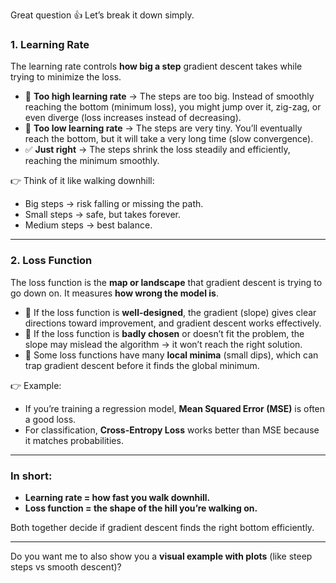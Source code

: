 Great question 👍 Let’s break it down simply.

### 1. **Learning Rate**

The learning rate controls **how big a step** gradient descent takes while trying to minimize the loss.

* 🔹 **Too high learning rate** → The steps are too big. Instead of smoothly reaching the bottom (minimum loss), you might jump over it, zig-zag, or even diverge (loss increases instead of decreasing).
* 🔹 **Too low learning rate** → The steps are very tiny. You’ll eventually reach the bottom, but it will take a very long time (slow convergence).
* ✅ **Just right** → The steps shrink the loss steadily and efficiently, reaching the minimum smoothly.

👉 Think of it like walking downhill:

* Big steps → risk falling or missing the path.
* Small steps → safe, but takes forever.
* Medium steps → best balance.

---

### 2. **Loss Function**

The loss function is the **map or landscape** that gradient descent is trying to go down on. It measures **how wrong the model is**.

* 🔹 If the loss function is **well-designed**, the gradient (slope) gives clear directions toward improvement, and gradient descent works effectively.
* 🔹 If the loss function is **badly chosen** or doesn’t fit the problem, the slope may mislead the algorithm → it won’t reach the right solution.
* 🔹 Some loss functions have many **local minima** (small dips), which can trap gradient descent before it finds the global minimum.

👉 Example:

* If you’re training a regression model, **Mean Squared Error (MSE)** is often a good loss.
* For classification, **Cross-Entropy Loss** works better than MSE because it matches probabilities.

---

### In short:

* **Learning rate = how fast you walk downhill.**
* **Loss function = the shape of the hill you’re walking on.**

Both together decide if gradient descent finds the right bottom efficiently.

---

Do you want me to also show you a **visual example with plots** (like steep steps vs smooth descent)?
